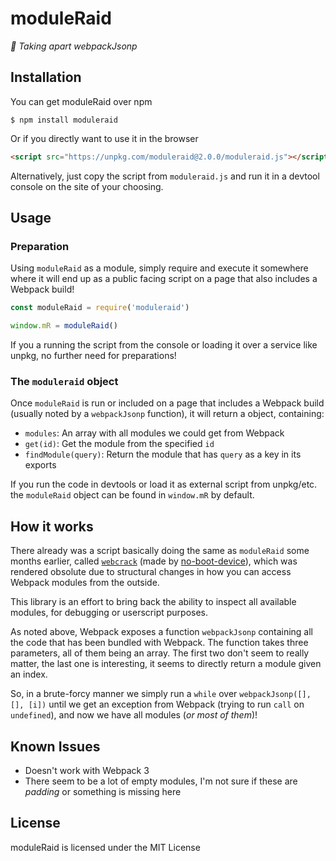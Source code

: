 # moduleRaid

_:gift: Taking apart webpackJsonp_

## Installation

You can get moduleRaid over npm

```
$ npm install moduleraid
```

Or if you directly want to use it in the browser

```html
<script src="https://unpkg.com/moduleraid@2.0.0/moduleraid.js"></script>
```

Alternatively, just copy the script from `moduleraid.js` and run it in a devtool console
on the site of your choosing.

## Usage

### Preparation

Using `moduleRaid` as a module, simply require and execute it somewhere where it will end up as a public facing script on a page that also
includes a Webpack build!

```js
const moduleRaid = require('moduleraid')

window.mR = moduleRaid()
```

If you a running the script from the console or loading it over a service like unpkg, no further need for preparations!

### The `moduleraid` object

Once `moduleRaid` is run or included on a page that includes a Webpack build (usually noted by a `webpackJsonp` function), it
will return a object, containing:

* `modules`: An array with all modules we could get from Webpack
* `get(id)`: Get the module from the specified `id`
* `findModule(query)`: Return the module that has `query` as a key in its exports

If you run the code in devtools or load it as external script from unpkg/etc. the `moduleRaid` object can be found in `window.mR` by default.

## How it works

There already was a script basically doing the same as `moduleRaid` some months earlier, called [`webcrack`](https://gist.github.com/no-boot-device/cb63762000e606e50690911cac1bcead) (made by [no-boot-device](https://github.com/no-boot-device)), which was rendered obsolute due to
structural changes in how you can access Webpack modules from the outside.

This library is an effort to bring back the ability to inspect all available modules, for debugging or userscript purposes.

As noted above, Webpack exposes a function `webpackJsonp` containing all the code that has been bundled with Webpack. The function takes three
parameters, all of them being an array. The first two don't seem to really matter, the last one is interesting, it seems to directly return
a module given an index.

So, in a brute-forcy manner we simply run a `while` over `webpackJsonp([], [], [i])` until we get an exception from Webpack (trying to run `call`
on `undefined`), and now we have all modules (_or most of them_)!

## Known Issues

* Doesn't work with Webpack 3
* There seem to be a lot of empty modules, I'm not sure if these are _padding_ or something is missing here

## License

moduleRaid is licensed under the MIT License